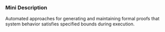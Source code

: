 ### Mini Description

Automated approaches for generating and maintaining formal proofs that system behavior satisfies specified bounds during execution.
